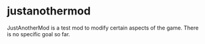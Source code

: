 # justanothermod
JustAnotherMod is a test mod to modify certain aspects of the game.
There is no specific goal so far.
